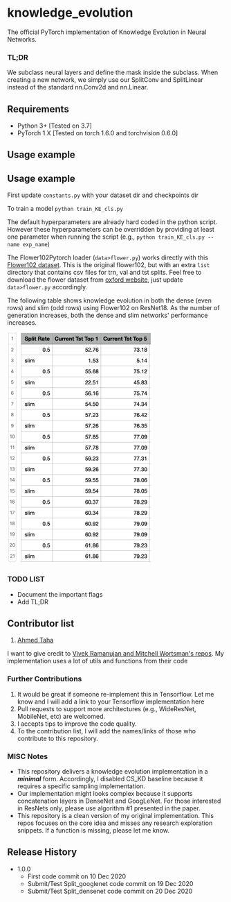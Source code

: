 # knowledge_evolution
The official PyTorch implementation of Knowledge Evolution in Neural Networks.

### TL;DR
We subclass neural layers and define the mask inside the subclass. When creating a new network, we simply use our SplitConv and SplitLinear instead of the standard nn.Conv2d and nn.Linear.

## Requirements

* Python 3+ [Tested on 3.7]
* PyTorch 1.X [Tested on torch 1.6.0 and torchvision 0.6.0]

[//]: # "## ImageNet Pretrained Models"



## Usage example

## Usage example

First update `constants.py` with your dataset dir and checkpoints dir

To train a model `python train_KE_cls.py` 

The default hyperparameters are already hard coded in the python script. However these hyperparameters can be overridden by providing at least one parameter when running the script (e.g., `python train_KE_cls.py --name exp_name`) 


The Flower102Pytorch loader (`data>flower.py`) works directly with this [Flower102 dataset](https://drive.google.com/file/d/1ftEUxDIS_VOcx_OO70QDfZvHNDxXXgRY/view?usp=sharing). This is the original flower102, but with an extra `list` directory that contains csv files for trn, val and tst splits. Feel free to download the flower dataset from [oxford website](https://www.robots.ox.ac.uk/~vgg/data/flowers/102/), just update `data>flower.py` accordingly. 

The following table shows knowledge evolution in both the dense (even rows) and slim (odd rows) using Flower102 on ResNet18.
As the number of generation increases, both the dense and slim networks' performance increases.

![Our implementation performance](./imgs/dense_slim.jpg)  

### TODO LIST
* Document the important flags
* Add TL;DR

Contributor list
----------------
1. [Ahmed Taha](http://www.cs.umd.edu/~ahmdtaha/)

I want to give credit to [Vivek Ramanujan and Mitchell Wortsman's repos](https://github.com/allenai/hidden-networks). My implementation uses a lot of utils and functions from their code

### Further Contributions
1. It would be great if someone re-implement this in Tensorflow. Let me know and I will add a link to your Tensorflow implementation here
2. Pull requests to support more architectures (e.g., WideResNet, MobileNet, etc) are welcomed.
3. I accepts tips to improve the code quality.
4. To the contribution list, I will add the names/links of those who contribute to this repository.


### MISC Notes
* This repository delivers a knowledge evolution implementation in a _**minimal**_ form. Accordingly, I disabled CS_KD baseline because it requires a specific sampling implementation. 
* Our implementation might looks complex because it supports concatenation layers in DenseNet and GoogLeNet. For those interested in ResNets only, please use algorithm #1 presented in the paper.
* This repository is a clean version of my original implementation. This repos focuses on the core idea and misses any research exploration snippets. If a function is missing, please let me know.


## Release History
* 1.0.0
    * First code commit on 10 Dec 2020
    * Submit/Test Split_googlenet code commit on 19 Dec 2020
    * Submit/Test Split_densenet code commit on 20 Dec 2020

